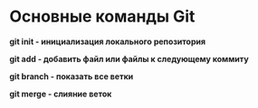 # Основные команды Git
**git init - инициализация локального репозитория**

**git add - добавить файл или файлы к следующему коммиту**

**git branch - показать все ветки**

**git merge - слияние веток**
